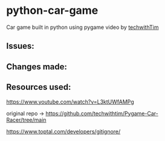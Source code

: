 # python-car-game
Car game built in python using pygame video by <a href="https://www.youtube.com/watch?v=L3ktUWfAMPg">techwithTim</a>


## Issues:

## Changes made:


## Resources used:

https://www.youtube.com/watch?v=L3ktUWfAMPg

original repo -> https://github.com/techwithtim/Pygame-Car-Racer/tree/main

https://www.toptal.com/developers/gitignore/